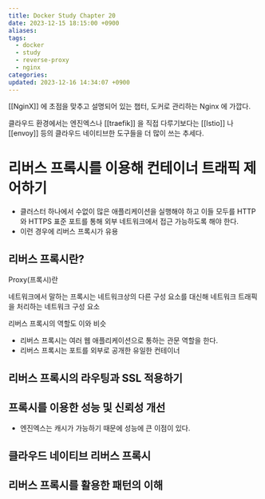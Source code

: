 ```yaml
---
title: Docker Study Chapter 20
date: 2023-12-15 18:15:00 +0900
aliases: 
tags:
  - docker
  - study
  - reverse-proxy
  - nginx
categories: 
updated: 2023-12-16 14:34:07 +0900
---
```


[[NginX]] 에 초점을 맞추고 설명되어 있는 챕터, 도커로 관리하는 Nginx 에 가깝다.

클라우드 환경에서는 엔진엑스나 [[traefik]] 을 직접 다루기보다는 [[Istio]] 나 [[envoy]] 등의 클라우드 네이티브한 도구들을 더 많이 쓰는 추세다.

# 리버스 프록시를 이용해 컨테이너 트래픽 제어하기

- 클러스터 하나에서 수없이 많은 애플리케이션을 실행해야 하고 이들 모두를 HTTP 와 HTTPS 표준 포트를 통해 외부 네트워크에서 접근 가능하도록 해야 한다.
- 이런 경우에 리버스 프록시가 유용

## 리버스 프록시란?

Proxy(프록시)란

네트워크에서 말하는 프록시는 네트워크상의 다른 구성 요소를 대신해 네트워크 트래픽을 처리하는 네트워크 구성 요소

리버스 프록시의 역할도 이와 비슷

- 리버스 프록시는 여러 웹 애플리케이션으로 통하는 관문 역할을 한다.
- 리버스 프록시는 포트를 외부로 공개한 유일한 컨테이너

## 리버스 프록시의 라우팅과 SSL 적용하기

## 프록시를 이용한 성능 및 신뢰성 개선

- 엔진엑스는 캐시가 가능하기 때문에 성능에 큰 이점이 있다.

## 클라우드 네이티브 리버스 프록시

## 리버스 프록시를 활용한 패턴의 이해
